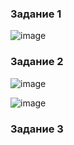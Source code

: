 ### Задание 1

![image](https://github.com/MPalgin/Sys_adm_HW/assets/121052923/d5580277-8756-44fc-a20b-e0cb38954082)

### Задание 2

![image](https://github.com/MPalgin/Sys_adm_HW/assets/121052923/cb1e915a-82a8-4e85-916b-2f6b67f03188)

![image](https://github.com/MPalgin/Sys_adm_HW/assets/121052923/67cfbe9c-fc9c-4719-bd61-7030a842e3fe)

### Задание 3


